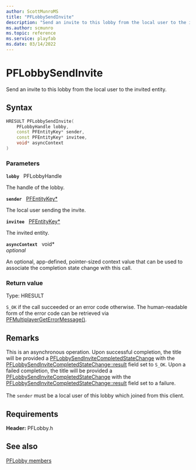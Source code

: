 ```yaml
---
author: ScottMunroMS
title: "PFLobbySendInvite"
description: "Send an invite to this lobby from the local user to the invited entity."
ms.author: scmunro
ms.topic: reference
ms.service: playfab
ms.date: 03/14/2022
---
```


# PFLobbySendInvite  

Send an invite to this lobby from the local user to the invited entity.  

## Syntax  
  
```cpp
HRESULT PFLobbySendInvite(  
    PFLobbyHandle lobby,  
    const PFEntityKey* sender,  
    const PFEntityKey* invitee,  
    void* asyncContext  
)  
```  
  
### Parameters  
  
**`lobby`** &nbsp; PFLobbyHandle  
  
The handle of the lobby.  
  
**`sender`** &nbsp; [PFEntityKey*](../../pfmultiplayer/pfentitykey_clientsdk.md)  
  
The local user sending the invite.  
  
**`invitee`** &nbsp; [PFEntityKey*](../../pfmultiplayer/pfentitykey_clientsdk.md)  
  
The invited entity.  
  
**`asyncContext`** &nbsp; void*  
*optional*  
  
An optional, app-defined, pointer-sized context value that can be used to associate the completion state change with this call.  
  
  
### Return value
Type: HRESULT
  
```S_OK``` if the call succeeded or an error code otherwise. The human-readable form of the error code can be retrieved via [PFMultiplayerGetErrorMessage()](../../pfmultiplayer/functions/pfmultiplayergeterrormessage.md).
  
## Remarks  
  
This is an asynchronous operation. Upon successful completion, the title will be provided a [PFLobbySendInviteCompletedStateChange](../structs/pflobbysendinvitecompletedstatechange.md) with the [PFLobbySendInviteCompletedStateChange::result](../structs/pflobbysendinvitecompletedstatechange.md) field set to ```S_OK```. Upon a failed completion, the title will be provided a [PFLobbySendInviteCompletedStateChange](../structs/pflobbysendinvitecompletedstatechange.md) with the [PFLobbySendInviteCompletedStateChange::result](../structs/pflobbysendinvitecompletedstatechange.md) field set to a failure. <br /><br /> The `sender` must be a local user of this lobby which joined from this client.
  
## Requirements  
  
**Header:** PFLobby.h
  
## See also  
[PFLobby members](../pflobby_members.md)  

  
  
